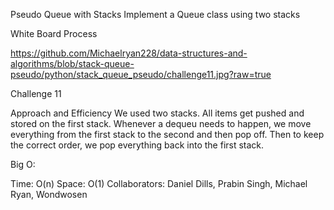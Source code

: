 Pseudo Queue with Stacks
Implement a Queue class using two stacks

White Board Process

https://github.com/Michaelryan228/data-structures-and-algorithms/blob/stack-queue-pseudo/python/stack_queue_pseudo/challenge11.jpg?raw=true

Challenge 11

Approach and Efficiency
We used two stacks. All items get pushed and stored on the first stack. Whenever a dequeu needs to happen, we move everything from the first stack to the second and then pop off. Then to keep the correct order, we pop everything back into the first stack.

Big O:

Time: O(n)
Space: O(1)
Collaborators:
Daniel Dills, Prabin Singh, Michael Ryan, Wondwosen

